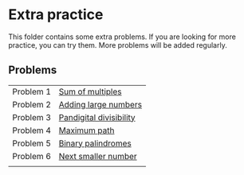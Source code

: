 # Extra practice

This folder contains some extra problems. If you are looking for more practice, you can try them. More problems will be added regularly.

## Problems

|||
|:---:|:---|
| Problem 1 | [Sum of multiples](prob01) |
| Problem 2 | [Adding large numbers](prob02) |
| Problem 3 | [Pandigital divisibility](prob03) |
| Problem 4 | [Maximum path](prob04) |
| Problem 5 | [Binary palindromes](prob05) |
| Problem 6 | [Next smaller number](prob06) |
|||
